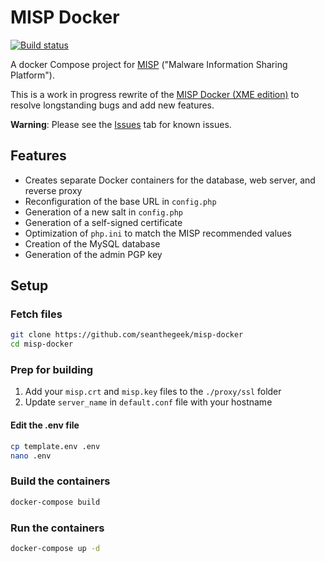 # MISP Docker

[![Build status](https://travis-ci.org/seanthegeek/misp-docker.svg?branch=master)](https://travis-ci.org/seanthegeek/misp-docker)

A docker Compose project for [MISP](http://www.misp-project.org) ("Malware Information Sharing Platform").

This is a work in progress rewrite of the [MISP Docker (XME edition)](https://github.com/MISP/misp-docker) to resolve longstanding bugs and add new features.

**Warning**: Please see the [Issues](https://github.com/seanthegeek/misp-docker/issues) tab for known issues.

## Features

* Creates separate Docker containers for the database, web server, and reverse proxy
* Reconfiguration of the base URL in `config.php`
* Generation of a new salt in `config.php`
* Generation of a self-signed certificate
* Optimization of `php.ini` to match the MISP recommended values
* Creation of the MySQL database
* Generation of the admin PGP key

## Setup

### Fetch files

```bash
git clone https://github.com/seanthegeek/misp-docker
cd misp-docker
```

### Prep for building

1. Add your `misp.crt` and `misp.key` files to the `./proxy/ssl` folder
2. Update `server_name` in `default.conf` file with your hostname

#### Edit the .env file

```bash
cp template.env .env
nano .env
```

### Build the containers

```bash
docker-compose build
```

### Run the containers

```bash
docker-compose up -d
```
